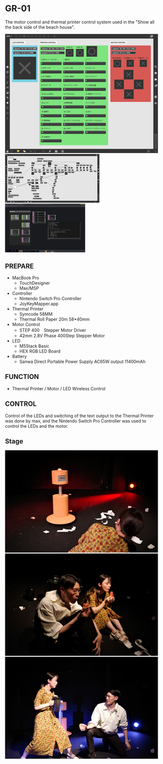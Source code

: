 # GR-01
The motor control and thermal printer control system used in the "Show all the back side of the beach house".
  
![max/msp](img/screen_0.png "Control system screenshot") 
<img height="160" alt="Motor control system screenshot" src="img/screen_1.png">
<img height="160" alt="thermal printer system screenshot" src="img/screen_2.png">  

## PREPARE
* MacBook Pro
  * TouchDesigner 
  * Max/MSP
* Controller
  * Nintendo Switch Pro Controller
  * JoyKeyMapper.app
* Thermal Printer
  * Symcode 58MM
  * Thermal Roll Paper 20m 58*40mm
* Motor Control
  * STEP 400　Stepper Motor Driver
  * 42mm 2.8V  Phase 400Step Stepper Motor
* LED 
  * M5Stack Basic
  * HEX RGB LED Board
* Battery
  * Sanwa Direct Portable Power Supply AC65W output 11400mAh


## FUNCTION
* Thermal Printer / Motor / LED  Wireless Control

## CONTROL
Control of the LEDs and switching of the text output to the Thermal Printer was done by max, and the Nintendo Switch Pro Controller was used to control the LEDs and the motor. 

## Stage
![stage](img/photo_0.jpg "stage photo")  
![stage2](img/photo_1.jpg "stage2 photo")  
![stage3](img/photo_2.jpg "stage3 photo") 

